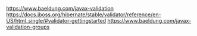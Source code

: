 https://www.baeldung.com/javax-validation
https://docs.jboss.org/hibernate/stable/validator/reference/en-US/html_single/#validator-gettingstarted
https://www.baeldung.com/javax-validation-groups
